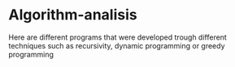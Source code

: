 # Algorithm-analisis
Here are different programs that were developed trough different techniques such as recursivity, dynamic programming or greedy programming
